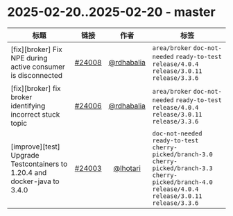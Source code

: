 # 2025-02-20..2025-02-20 - master
| 标题 | 链接 | 作者 | 标签 |
| - | :--: | :--: | - |
| [fix][broker] Fix NPE during active consumer is disconnected | [#24008](https://github.com/apache/pulsar/pull/24008) | [@rdhabalia](https://github.com/rdhabalia) | `area/broker` `doc-not-needed` `ready-to-test` `release/4.0.4` `release/3.0.11` `release/3.3.6`  | 
| [fix][broker] fix broker identifying incorrect stuck topic | [#24006](https://github.com/apache/pulsar/pull/24006) | [@rdhabalia](https://github.com/rdhabalia) | `area/broker` `doc-not-needed` `ready-to-test` `release/4.0.4` `release/3.0.11` `release/3.3.6`  | 
| [improve][test] Upgrade Testcontainers to 1.20.4 and docker-java to 3.4.0 | [#24003](https://github.com/apache/pulsar/pull/24003) | [@lhotari](https://github.com/lhotari) | `doc-not-needed` `ready-to-test` `cherry-picked/branch-3.0` `cherry-picked/branch-3.3` `cherry-picked/branch-4.0` `release/4.0.4` `release/3.0.11` `release/3.3.6`  | 

